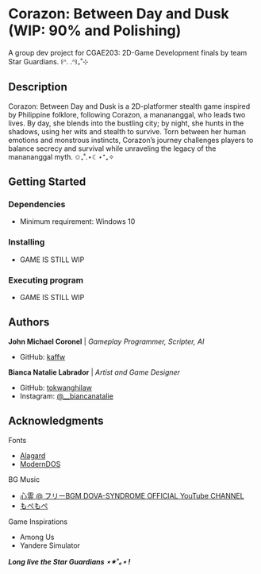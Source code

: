 # Corazon: Between Day and Dusk (WIP: 90% and Polishing)

A group dev project for CGAE203: 2D-Game Development finals by team Star Guardians. ꒰ᐢ. .ᐢ꒱₊˚⊹

## Description
Corazon: Between Day and Dusk is a 2D-platformer stealth game inspired by Philippine folklore, following Corazon, a manananggal, who leads two lives. By day, she blends into the bustling city; by night, she hunts in the shadows, using her wits and stealth to survive. Torn between her human emotions and monstrous instincts, Corazon’s journey challenges players to balance secrecy and survival while unraveling the legacy of the manananggal myth. ✩₊˚.⋆☾⋆⁺₊✧

## Getting Started

### Dependencies

* Minimum requirement: Windows 10

### Installing

* GAME IS STILL WIP

### Executing program

* GAME IS STILL WIP

## Authors

**John Michael Coronel** | *Gameplay Programmer, Scripter, AI*
* GitHub: [kaffw](https://github.com/kaffw)

**Bianca Natalie Labrador** | *Artist and Game Designer*
* GitHub: [tokwanghilaw](https://github.com/tokwanghilaw)
* Instagram: [@__biancanatalie](https://www.instagram.com/__biancanatalie)
  
## Acknowledgments

Fonts
* [Alagard](https://www.dafont.com/alagard.font)
* [ModernDOS](https://www.dafont.com/modern-dos.font)

BG Music
* [心霊 @ フリーBGM DOVA-SYNDROME OFFICIAL YouTube CHANNEL](https://www.youtube.com/watch?v=r3gDyDXhv7o)
* [もぺもぺ](https://www.youtube.com/watch?v=nC-bVtpIMd4)

Game Inspirations
* Among Us
* Yandere Simulator

***Long live the Star Guardians ⋆✴︎˚｡⋆ !***

